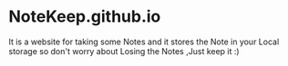 # NoteKeep.github.io


It is a website for taking some Notes and it stores the Note in your Local storage so don't worry about Losing the Notes ,Just keep it :)

